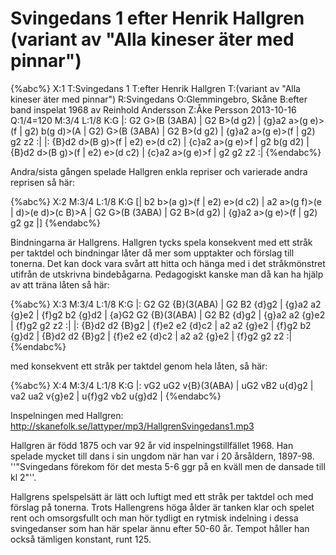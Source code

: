 # Svingedans 1 efter Henrik Hallgren (variant av "Alla kineser äter med pinnar")

{%abc%}
X:1
T:Svingedans 1
T:efter Henrik Hallgren
T:(variant av "Alla kineser äter med pinnar")
R:Svingedans
O:Glemmingebro, Skåne
B:efter band inspelat 1968 av Reinhold Andersson
Z:Åke Persson 2013-10-16
Q:1/4=120
M:3/4
L:1/8
K:G
|: G2 G>(B (3ABA) | G2 B>(d g2) | {g}a2 a>(g e)>(f | g2) b(g d)>(A |
G2) G>(B (3ABA) | G2 B>(d g2) | {g}a2 a>(g e)>(f | g2) g2 z2 :|
|: {B}d2 d>(B g)>(f | e2) e>(d c2) | {c}a2 a>(g e)>f | g2 b(g d2) |
{B}d2 d>(B g)>(f | e2) e>(d c2) | {c}a2 a>(g e)>f | g2 g2 z2 :|
{%endabc%}

Andra/sista gången spelade Hallgren enkla repriser och varierade andra reprisen så här:

{%abc%}
X:2
M:3/4
L:1/8
K:G
[| b2 b>(a g)>(f | e2) e>(d c2) | a2 a>(g f)>(e | d)>(e d)>(c B)>A |
G2 G>(B (3ABA) | G2 B>(d g2) | {g}a2 a>(g e)>(f | g2) g2 gz |]
{%endabc%}

Bindningarna är Hallgrens. Hallgren tycks spela konsekvent med ett stråk per taktdel och bindningar låter då mer som upptakter och förslag till tonerna. Det kan dock vara svårt att hitta och hänga med i det stråkmönstret utifrån de utskrivna bindebågarna. Pedagogiskt kanske man då kan ha hjälp av att träna låten så här:

{%abc%}
X:3
M:3/4
L:1/8
K:G
|: G2 G2 {B}(3(ABA) | G2 B2 {d}g2 | {g}a2 a2 {g}e2 | {f}g2 b2 {g}d2 |
{a}G2 G2 {B}(3(ABA) | G2 B2 {d}g2 | {g}a2 a2 {g}e2 | {f}g2 g2 z2 :|
|: {B}d2 d2 {B}g2 | {f}e2 e2 {d}c2 | a2 a2 {g}e2 | {f}g2 b2 {g}d2 |
{B}d2 d2 {B}g2 | {f}e2 e2 {d}c2 | a2 a2 {g}e2 | {f}g2 g2 z2 :|
{%endabc%}

med konsekvent ett stråk per taktdel genom hela låten, så här:

{%abc%}
X:4
M:3/4
L:1/8
K:G
|: vG2 uG2 v{B}(3(ABA) | uG2 vB2 u{d}g2 | va2 ua2 v{g}e2 | u{f}g2 vb2 u{g}d2 |
{%endabc%}

Inspelningen med Hallgren: http://skanefolk.se/lattyper/mp3/HallgrenSvingedans1.mp3

Hallgren är född 1875 och var 92 år vid inspelningstillfället 1968. Han spelade mycket till dans i sin ungdom när han var i 20 årsåldern, 1897-98. ''"Svingedans förekom för det mesta 5-6 ggr på en kväll men de dansade till kl 2"''.

Hallgrens spelspelsätt är lätt och luftigt med ett stråk per taktdel och med förslag på tonerna. Trots Hallengrens höga ålder är tanken klar och spelet rent och omsorgsfullt och man hör tydligt en rytmisk indelning i dessa svingedanser som han här spelar ännu efter 50-60 år. Tempot håller han också tämligen konstant, runt 125.
